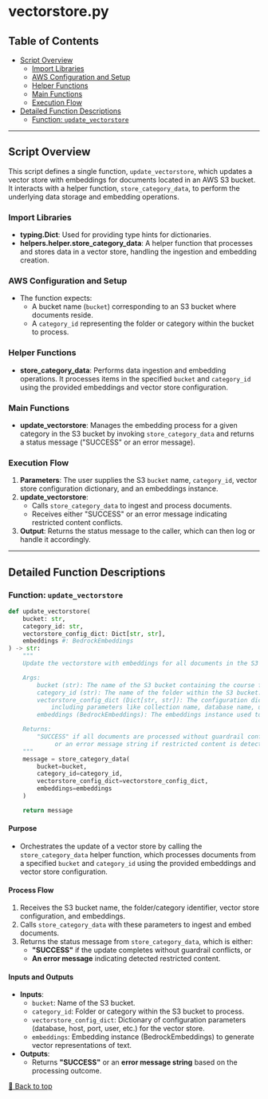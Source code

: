 # vectorstore.py

## Table of Contents <a name="table-of-contents"></a>
- [Script Overview](#script-overview)
    - [Import Libraries](#import-libraries)
    - [AWS Configuration and Setup](#aws-configuration-and-setup)
    - [Helper Functions](#helper-functions)
    - [Main Functions](#main-functions)
    - [Execution Flow](#execution-flow)
- [Detailed Function Descriptions](#detailed-function-descriptions)
    - [Function: `update_vectorstore`](#update_vectorstore)

---

## Script Overview <a name="script-overview"></a>
This script defines a single function, `update_vectorstore`, which updates a vector store with embeddings for documents located in an AWS S3 bucket. It interacts with a helper function, `store_category_data`, to perform the underlying data storage and embedding operations.

### Import Libraries <a name="import-libraries"></a>
- **typing.Dict**: Used for providing type hints for dictionaries.
- **helpers.helper.store_category_data**: A helper function that processes and stores data in a vector store, handling the ingestion and embedding creation.

### AWS Configuration and Setup <a name="aws-configuration-and-setup"></a>
- The function expects:
  - A bucket name (`bucket`) corresponding to an S3 bucket where documents reside.
  - A `category_id` representing the folder or category within the bucket to process.

### Helper Functions <a name="helper-functions"></a>
- **store_category_data**: Performs data ingestion and embedding operations. It processes items in the specified `bucket` and `category_id` using the provided embeddings and vector store configuration.

### Main Functions <a name="main-functions"></a>
- **update_vectorstore**: Manages the embedding process for a given category in the S3 bucket by invoking `store_category_data` and returns a status message ("SUCCESS" or an error message).

### Execution Flow <a name="execution-flow"></a>
1. **Parameters**: The user supplies the S3 `bucket` name, `category_id`, vector store configuration dictionary, and an embeddings instance.
2. **update_vectorstore**: 
   - Calls `store_category_data` to ingest and process documents.
   - Receives either "SUCCESS" or an error message indicating restricted content conflicts.
3. **Output**: Returns the status message to the caller, which can then log or handle it accordingly.

---

## Detailed Function Descriptions <a name="detailed-function-descriptions"></a>

### Function: `update_vectorstore` <a name="update_vectorstore"></a>
```python
def update_vectorstore(
    bucket: str,
    category_id: str,
    vectorstore_config_dict: Dict[str, str],
    embeddings #: BedrockEmbeddings
) -> str:
    """
    Update the vectorstore with embeddings for all documents in the S3 bucket.

    Args:
        bucket (str): The name of the S3 bucket containing the course folders.
        category_id (str): The name of the folder within the S3 bucket.
        vectorstore_config_dict (Dict[str, str]): The configuration dictionary for the vectorstore,
            including parameters like collection name, database name, user, password, host, and port.
        embeddings (BedrockEmbeddings): The embeddings instance used to process the documents.

    Returns:
        "SUCCESS" if all documents are processed without guardrail conflicts, 
             or an error message string if restricted content is detected.
    """
    message = store_category_data(
        bucket=bucket,
        category_id=category_id,
        vectorstore_config_dict=vectorstore_config_dict,
        embeddings=embeddings
    )

    return message
```
#### Purpose
- Orchestrates the update of a vector store by calling the `store_category_data` helper function, which processes documents from a specified `bucket` and `category_id` using the provided embeddings and vector store configuration.

#### Process Flow
1. Receives the S3 bucket name, the folder/category identifier, vector store configuration, and embeddings.
2. Calls `store_category_data` with these parameters to ingest and embed documents.
3. Returns the status message from `store_category_data`, which is either:
   - **"SUCCESS"** if the update completes without guardrail conflicts, or
   - **An error message** indicating detected restricted content.

#### Inputs and Outputs
- **Inputs**:
  - `bucket`: Name of the S3 bucket.
  - `category_id`: Folder or category within the S3 bucket to process.
  - `vectorstore_config_dict`: Dictionary of configuration parameters (database, host, port, user, etc.) for the vector store.
  - `embeddings`: Embedding instance (BedrockEmbeddings) to generate vector representations of text.
- **Outputs**:
  - Returns **"SUCCESS"** or an **error message string** based on the processing outcome.

[🔼 Back to top](#table-of-contents)
